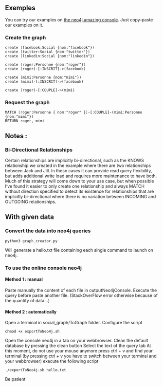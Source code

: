 ## Exemples
You can try our examples on [the neo4j amazing console](http://console.neo4j.org/). Just copy-paste our examples on it.
### Create the graph
```
create (facebook:Social {nom:"facebook"})
create (twitter:Social {nom:"twitter"})
create (linkedin:Social {nom:"linkedin"})

create (roger:Personne {nom:"roger"})
create (roger)-[:INSCRIT]->(facebook)

create (mimi:Personne {nom:"mimi"})
create (mimi)-[:INSCRIT]->(facebook)

create (roger)-[:COUPLE]->(mimi)
```

### Request the graph
```
MATCH (roger:Personne { nom:"roger" })-[:COUPLE]-(mimi:Personne {nom:"mimi"})
RETURN roger, mimi
```

## Notes :
### Bi-Directional Relationships
Certain relationships are implicitly bi-directional, such as the KNOWS relationship we created in the example where there are two relationships between Jack and Jill. In these cases it can provide read query flexibility, but adds additional write load and requires more maintenance to have both. Much of this strategy will come down to your use case, but when possible I’ve found it easier to only create one relationship and always MATCH without direction specified to detect its existence for relationships that are implicitly bi-directional where there is no variation between INCOMING and OUTGOING relationships.

## With given data
### Convert the data into neo4j queries
```
python3 graph_creator.py
```
Will generate a hello.txt file containing each single command to launch on neo4j.

### To use the online console neo4j
#### Method 1 : manual
Paste manually the content of each file in outputNeo4jConsole. Execute the query before paste another file. (StackOverFlow error otherwise because of the quantity of data...)

#### Method 2 : automatically
Open a terminal in social_graph/ToGraph folder.
Configure the script
```
chmod +x exportToNeo4j.sh
```
Open the console neo4j in a tab on your webbrowser.
Clean the default database by pressing the clean button
Select the text of the query tab
At this moment, do not use your mouse anymore
press ctrl + v and find your terminal
(by pressing ctrl + v you have to switch between your terminal and your webbrowser)
execute the following script
```
./exportToNeo4j.sh hello.txt
```
Be patient 
